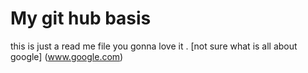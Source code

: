 # My git hub basis
this is just a read me file you gonna love it .
[not sure what is all about google]
(www.google.com)
